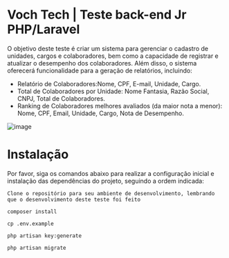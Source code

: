 # Voch Tech | Teste back-end Jr PHP/Laravel

O objetivo deste teste é criar um sistema para gerenciar o cadastro de unidades, cargos e colaboradores, bem como a capacidade de registrar e atualizar o desempenho dos colaboradores. Além disso, o sistema oferecerá funcionalidade para a geração de relatórios, incluindo: 

- Relatório de Colaboradores:Nome, CPF, E-mail, Unidade, Cargo.
- Total de Colaboradores por Unidade: Nome Fantasia, Razão Social, CNPJ, Total de 
Colaboradores.
- Ranking de Colaboradores melhores avaliados (da maior nota a menor): Nome, CPF, Email, Unidade, Cargo, Nota de Desempenho.

![image](https://github.com/EliveltonCotrim/nlw_ia/assets/images/system.png)
  
# Instalação

Por favor, siga os comandos abaixo para realizar a configuração inicial e instalação das dependências do projeto, seguindo a ordem indicada:

```
Clone o repositório para seu ambiente de desenvolvimento, lembrando que o desenvolvimento deste teste foi feito
```
```
composer install
```
```
cp .env.example
```
```
php artisan key:generate
```
```
php artisan migrate
```

